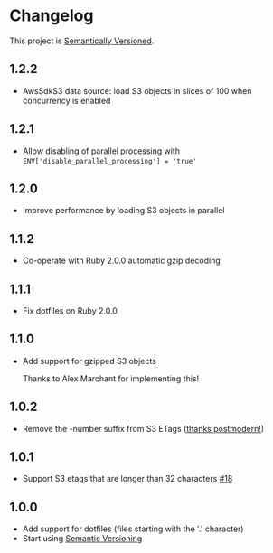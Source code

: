 # Changelog

This project is [Semantically Versioned](http://semver.org).

## 1.2.2

* AwsSdkS3 data source: load S3 objects in slices of 100 when concurrency is
  enabled

## 1.2.1

* Allow disabling of parallel processing with `ENV['disable_parallel_processing'] = 'true'`

## 1.2.0

* Improve performance by loading S3 objects in parallel

## 1.1.2

* Co-operate with Ruby 2.0.0 automatic gzip decoding

## 1.1.1

* Fix dotfiles on Ruby 2.0.0

## 1.1.0

* Add support for gzipped S3 objects

  Thanks to Alex Marchant for implementing this!

## 1.0.2

* Remove the -number suffix from S3 ETags ([thanks
  postmodern!](https://github.com/laurilehmijoki/filey-diff/pull/2))

## 1.0.1

* Support S3 etags that are longer than 32 characters
  [#18](https://github.com/laurilehmijoki/jekyll-s3/issues/18)

## 1.0.0

* Add support for dotfiles (files starting with the '.' character)
* Start using [Semantic Versioning](http://semver.org)
